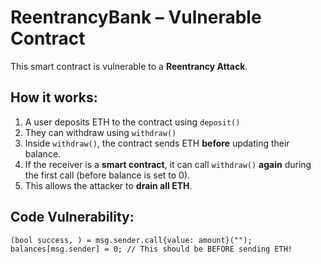 # ReentrancyBank – Vulnerable Contract

This smart contract is vulnerable to a **Reentrancy Attack**.

## How it works:

1. A user deposits ETH to the contract using `deposit()`
2. They can withdraw using `withdraw()`
3. Inside `withdraw()`, the contract sends ETH **before** updating their balance.
4. If the receiver is a **smart contract**, it can call `withdraw()` **again** during the first call (before balance is set to 0).
5. This allows the attacker to **drain all ETH**.

## Code Vulnerability:

```solidity
(bool success, ) = msg.sender.call{value: amount}("");
balances[msg.sender] = 0; // This should be BEFORE sending ETH!
